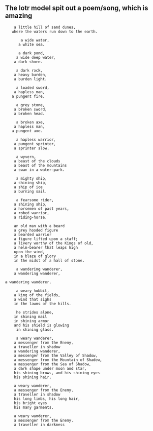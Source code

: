 ## The lotr model spit out a poem/song, which is amazing

        a little hill of sand dunes,
       where the waters run down to the earth.

           a wide water,
          a white sea.

          a dark pond,
         a wide deep water,
        a dark shore.

         a dark rock,
        a heavy burden,
        a burden light.

         a loaded sword,
        a hapless man,
       a pungent fire.

         a grey stone,
        a broken sword,
        a broken head.

         a broken axe,
        a hapless man,
       a pungent axe.

         a hapless warrior,
        a pungent sprinter,
        a sprinter slow.

         a wyvern,
        a beast of the clouds
        a beast of the mountains
        a swan in a water-park.

         a mighty ship,
        a shining ship,
        a ship of ice
        a burning sail.

         a fearsome rider,
        a shining ship,
        a horsemen of past years,
        a robed warrior,
        a riding-horse.

        an old man with a beard
        a grey hooded figure
        a bearded warrior
        a figure lifted upon a staff;
        a livery worthy of the Kings of old,
        a helm-bearer that leaps high
        upon the wind,
        in a blaze of glory
        in the midst of a hall of stone.

         a wandering wanderer,
        a wandering wanderer,

    a wandering wanderer.

         a weary hobbit,
        a king of the fields,
        a wind that sighs
        in the lawns of the hills.

         he strides alone,
        in shining mail
        in shining armor
        and his shield is glowing
         in shining glass.

         a weary wanderer,
        a messenger from the Enemy,
        a traveller in shadow
        a wandering wanderer,
        a messenger from the Valley of Shadow,
        a messenger from the Mountain of Shadow,
        a messenger from the Sea of Shadow,
        a dark shape under moon and star,
        his shining brows, and his shining eyes
        his shining hair.

        a weary wanderer,
        a messenger from the Enemy,
        a traveller in shadow
        his long limbs, his long hair,
        his bright eyes
        his many garments.

        a weary wanderer,
        a messenger from the Enemy,
        a traveller in darkness
